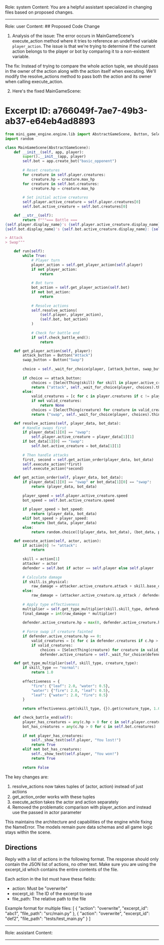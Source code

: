 Role: system
Content: You are a helpful assistant specialized in changing files based on proposed changes.
__________________
Role: user
Content: ## Proposed Code Change
1. Analysis of the issue:
The error occurs in MainGameScene's execute_action method where it tries to reference an undefined variable `player_action`. The issue is that we're trying to determine if the current action belongs to the player or bot by comparing it to a non-existent variable.

The fix:
Instead of trying to compare the whole action tuple, we should pass in the owner of the action along with the action itself when executing. We'll modify the resolve_actions method to pass both the action and its owner when calling execute_action.

2. Here's the fixed MainGameScene:

# Excerpt ID: a766049f-7ae7-49b3-ab37-e64eb4ad8893
```python main_game/scenes/main_game_scene.py
from mini_game_engine.engine.lib import AbstractGameScene, Button, SelectThing
import random

class MainGameScene(AbstractGameScene):
    def __init__(self, app, player):
        super().__init__(app, player)
        self.bot = app.create_bot("basic_opponent")
        
        # Reset creatures
        for creature in self.player.creatures:
            creature.hp = creature.max_hp
        for creature in self.bot.creatures:
            creature.hp = creature.max_hp
            
        # Set initial active creatures
        self.player.active_creature = self.player.creatures[0]
        self.bot.active_creature = self.bot.creatures[0]

    def __str__(self):
        return f"""=== Battle ===
{self.player.display_name}'s {self.player.active_creature.display_name}: {self.player.active_creature.hp}/{self.player.active_creature.max_hp} HP
{self.bot.display_name}'s {self.bot.active_creature.display_name}: {self.bot.active_creature.hp}/{self.bot.active_creature.max_hp} HP

> Attack
> Swap"""

    def run(self):
        while True:
            # Player turn
            player_action = self.get_player_action(self.player)
            if not player_action:
                return
                
            # Bot turn
            bot_action = self.get_player_action(self.bot)
            if not bot_action:
                return
                
            # Resolve actions
            self.resolve_actions(
                (self.player, player_action),
                (self.bot, bot_action)
            )
            
            # Check for battle end
            if self.check_battle_end():
                return

    def get_player_action(self, player):
        attack_button = Button("Attack")
        swap_button = Button("Swap")
        
        choice = self._wait_for_choice(player, [attack_button, swap_button])
        
        if choice == attack_button:
            choices = [SelectThing(skill) for skill in player.active_creature.skills]
            return ("attack", self._wait_for_choice(player, choices).thing)
        else:
            valid_creatures = [c for c in player.creatures if c != player.active_creature and c.hp > 0]
            if not valid_creatures:
                return None
            choices = [SelectThing(creature) for creature in valid_creatures]
            return ("swap", self._wait_for_choice(player, choices).thing)

    def resolve_actions(self, player_data, bot_data):
        # Handle swaps first
        if player_data[1][0] == "swap":
            self.player.active_creature = player_data[1][1]
        if bot_data[1][0] == "swap":
            self.bot.active_creature = bot_data[1][1]
            
        # Then handle attacks
        first, second = self.get_action_order(player_data, bot_data)
        self.execute_action(*first)
        self.execute_action(*second)

    def get_action_order(self, player_data, bot_data):
        if player_data[1][0] == "swap" or bot_data[1][0] == "swap":
            return (player_data, bot_data)
            
        player_speed = self.player.active_creature.speed
        bot_speed = self.bot.active_creature.speed
        
        if player_speed > bot_speed:
            return (player_data, bot_data)
        elif bot_speed > player_speed:
            return (bot_data, player_data)
        else:
            return random.choice([(player_data, bot_data), (bot_data, player_data)])

    def execute_action(self, actor, action):
        if action[0] != "attack":
            return
            
        skill = action[1]
        attacker = actor
        defender = self.bot if actor == self.player else self.player
        
        # Calculate damage
        if skill.is_physical:
            raw_damage = attacker.active_creature.attack + skill.base_damage - defender.active_creature.defense
        else:
            raw_damage = (attacker.active_creature.sp_attack / defender.active_creature.sp_defense) * skill.base_damage
            
        # Apply type effectiveness
        multiplier = self.get_type_multiplier(skill.skill_type, defender.active_creature.creature_type)
        final_damage = int(raw_damage * multiplier)
        
        defender.active_creature.hp = max(0, defender.active_creature.hp - final_damage)
        
        # Force swap if creature fainted
        if defender.active_creature.hp == 0:
            valid_creatures = [c for c in defender.creatures if c.hp > 0]
            if valid_creatures:
                choices = [SelectThing(creature) for creature in valid_creatures]
                defender.active_creature = self._wait_for_choice(defender, choices).thing

    def get_type_multiplier(self, skill_type, creature_type):
        if skill_type == "normal":
            return 1.0
        
        effectiveness = {
            "fire": {"leaf": 2.0, "water": 0.5},
            "water": {"fire": 2.0, "leaf": 0.5},
            "leaf": {"water": 2.0, "fire": 0.5}
        }
        
        return effectiveness.get(skill_type, {}).get(creature_type, 1.0)

    def check_battle_end(self):
        player_has_creatures = any(c.hp > 0 for c in self.player.creatures)
        bot_has_creatures = any(c.hp > 0 for c in self.bot.creatures)
        
        if not player_has_creatures:
            self._show_text(self.player, "You lost!")
            return True
        elif not bot_has_creatures:
            self._show_text(self.player, "You won!")
            return True
            
        return False
```

The key changes are:
1. resolve_actions now takes tuples of (actor, action) instead of just actions
2. get_action_order works with these tuples
3. execute_action takes the actor and action separately
4. Removed the problematic comparison with player_action and instead use the passed in actor parameter

This maintains the architecture and capabilities of the engine while fixing the NameError. The models remain pure data schemas and all game logic stays within the scene.

## Directions
Reply with a list of actions in the following format. The response should only contain the JSON list of actions, no other text.
Make sure you are using the excerpt_id which contains the entire contents of the file.

Each action in the list must have these fields:
- action: Must be "overwrite"
- excerpt_id: The ID of the excerpt to use
- file_path: The relative path to the file

Example format for multiple files:
[
    {
        "action": "overwrite",
        "excerpt_id": "abc1",
        "file_path": "src/main.py"
    },
    {
        "action": "overwrite",
        "excerpt_id": "def2",
        "file_path": "tests/test_main.py"
    }
]
__________________
Role: assistant
Content: 
__________________
